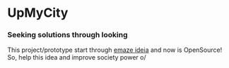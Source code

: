 # UpMyCity
### Seeking solutions through looking


This project/prototype start through [emaze ideia](app.emaze.com/@ALRTWOTZ/up-my-city#1) and now is OpenSource! 
So, help this idea and improve society power o/  

